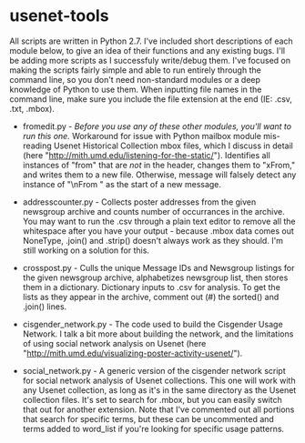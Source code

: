 # usenet-tools
All scripts are written in Python 2.7. I've included short descriptions of each module below, to give an idea of their functions and any existing bugs. I'll be adding more scripts as I successfuly write/debug them. I've focused on making the scripts fairly simple and able to run entirely through the command line, so you don't need non-standard modules or a deep knowledge of Python to use them. When inputting file names in the command line, make sure you include the file extension at the end (IE: .csv, .txt, .mbox).

* fromedit.py - *Before you use any of these other modules, you'll want to run this one.* Workaround for issue with Python mailbox module mis-reading Usenet Historical Collection mbox files, which I discuss in detail (here "http://mith.umd.edu/listening-for-the-static/"). Identifies all instances of "from" that are *not* in the header, changes them to "xFrom," and writes them to a new file. Otherwise, message will falsely detect any instance of "\nFrom " as the start of a new message.

* addresscounter.py - Collects poster addresses from the given newsgroup archive and counts number of occurrances in the archive. You may want to run the .csv through a plain text editor to remove all the whitespace after you have your output - because .mbox data comes out NoneType, .join() and .strip() doesn't always work as they should. I'm still working on a solution for this.

* crosspost.py - Culls the unique Message IDs and Newsgroup listings for the given newsgroup archive, alphabetizes newsgroup list, then stores them in a dictionary. Dictionary inputs to .csv for analysis. To get the lists as they appear in the archive, comment out (#) the sorted() and .join() lines.

* cisgender_network.py - The code used to build the Cisgender Usage Network. I talk a bit more about building the network, and the limitations of using social network analysis on Usenet (here "http://mith.umd.edu/visualizing-poster-activity-usenet/").

* social_network.py - A generic version of the cisgender network script for social network analysis of Usenet collections. This one will work with any Usenet collection, as long as it's in the same directory as the Usenet collection files. It's set to search for .mbox, but you can easily switch that out for another extension. Note that I've commented out all portions that search for specific terms, but these can be uncommented and terms added to word_list if you're looking for specific usage patterns.
